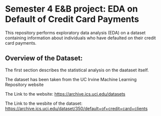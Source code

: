 # Semester 4 E&B project: EDA on Default of Credit Card Payments
This repository performs exploratory data analysis (EDA) on a dataset containing information about individuals who have defaulted on their credit card payments.

## Overview of the Dataset:
The first section describes the statistical analysis on the daataset itself.


The dataset has been taken from the UC Irvine Machine Learning Repository website
	
The Link to the website: https://archive.ics.uci.edu/datasets

The Link to the wesbite of the dataset: https://archive.ics.uci.edu/dataset/350/default+of+credit+card+clients
